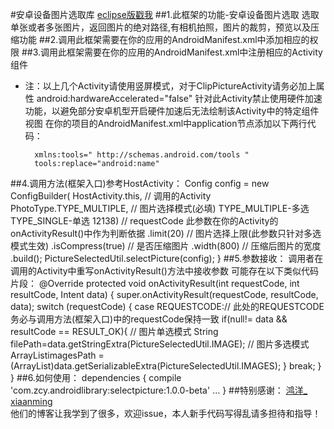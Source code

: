 #安卓设备图片选取库
[eclipse版戳我](https://github.com/zhuchunyao164488421/SelectPictureForEclipse) 
##1.此框架的功能-安卓设备图片选取
选取单张或者多张图片，返回图片的绝对路径,有相机拍照，图片的裁剪，预览以及压缩功能
##2.调用此框架需要在你的应用的AndroidManifest.xml中添加相应的权限
    <uses-permission android:name="android.permission.MOUNT_UNMOUNT_FILESYSTEMS" />
    <uses-permission android:name="android.permission.CAMERA" />
    <uses-feature android:name="android.hardware.camera2" />
    <uses-permission android:name="android.permission.WRITE_EXTERNAL_STORAGE" />
    <uses-permission android:name="android.permission.READ_EXTERNAL_STORAGE" />
##3.调用此框架需要在你的应用的AndroidManifest.xml中注册相应的Activity组件
    <activity
       android:name="com.zcy.imagelib.widget.PicSelectActivity"
       android:screenOrientation="portrait" >
    </activity>
    <activity
       android:name="com.zcy.imagelib.camera.CameraActivity"
       android:screenOrientation="portrait" >
    </activity>
    <activity
       android:name="com.zcy.imagelib.widget.ImageBrowserActivity"
       android:screenOrientation="portrait" >
    </activity>
    <activity
       android:name="com.zcy.imagelib.crop.CropPhotoActivity"
       android:screenOrientation="portrait" >
    </activity>
    <activity
       android:name="com.zcy.imagelib.crop.ClipPictureActivity"
       android:hardwareAccelerated="false"
       android:screenOrientation="portrait" >
    </activity>
 * 注：以上几个Activity请使用竖屏模式，对于ClipPictureActivity请务必加上属性 android:hardwareAccelerated="false"
    针对此Activity禁止使用硬件加速功能，以避免部分安卓机型开启硬件加速后无法绘制该Activity中的特定组件视图
    在你的项目的AndroidManifest.xml中application节点添加以下两行代码：</br>
          
         xmlns:tools=" http://schemas.android.com/tools "
         tools:replace="android:name"

##4.调用方法(框架入口)参考HostActivity：
          Config config = new ConfigBuilder(
						HostActivity.this, // 调用的Activity
						PhotoType.TYPE_MULTIPLE, // 图片选择模式(必填) TYPE_MULTIPLE-多选    TYPE_SINGLE-单选
						12138) // requestCode  此参数在你的Activity的onActivityResult()中作为判断依据
			    .limit(20) // 图片选择上限(此参数只针对多选模式生效)
			    .isCompress(true) // 是否压缩图片
			    .width(800) // 压缩后图片的宽度
			    .build();
			PictureSelectedUtil.selectPicture(config);
			}
##5.参数接收：
     调用者在调用的Activity中重写onActivityResult()方法中接收参数
     可能存在以下类似代码片段：
      @Override
	    protected void onActivityResult(int requestCode, int resultCode, Intent data) {
		    super.onActivityResult(requestCode, resultCode, data);
		         switch (requestCode) {
		         case REQUESTCODE:// 此处的REQUESTCODE务必与调用方法(框架入口)中的requestCode保持一致
			     if(null!= data && resultCode == RESULT_OK){
			           // 图片单选模式
				       String filePath=data.getStringExtra(PictureSelectedUtil.IMAGE);
				       // 图片多选模式
				       ArrayList<String>imagesPath = (ArrayList<String>)data.getSerializableExtra(PictureSelectedUtil.IMAGES);
			      }
			      break;
		      }
          }
##6.如何使用：
	dependencies {
	compile 'com.zcy.androidlibrary:selectpicture:1.0.0-beta'
	...
	}
##特别感谢：
[鸿洋_](http://blog.csdn.net/lmj623565791)  
[xiaanming](http://blog.csdn.net/xiaanming) <br/>
他们的博客让我学到了很多，欢迎issue，本人新手代码写得乱请多担待和指导！



